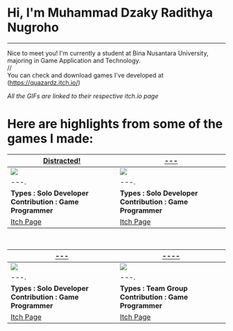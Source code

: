 # Hi, I'm Muhammad Dzaky Radithya Nugroho
---
Nice to meet you! I'm currently a student at Bina Nusantara University, majoring in Game Application and Technology. </br>
// </br>
You can check and download games I've developed at (https://quazardz.itch.io/)

*All the GIFs are linked to their respective itch.io page*

# Here are highlights from some of the games I made:
<table width="100%">
  <thead>
    <tr>
      <th width="50%"><a href="https://quazardz.itch.io/distracted">Distracted!</a></th>
      <th width="50%"><a href="///https://bisniskomodo.itch.io/please-survive">---</a></th>
    </tr>
  </thead>
  <tbody>
    <tr>
      <td><img src="///https://github.com/user-attachments/assets/735f704f-0539-455a-8a75-d8300dac3b22"/>
   </td>
      <td><img src="///https://github.com/user-attachments/assets/06147d37-3902-4eaa-a851-ca548fae0fba"/>
   </td>
    </tr>
    <tr>
      <td valign="text-top">---.</td>
      <td valign="text-top"">---.<div></div></td>
    </tr>
    <tr>
      <td><b>Types : Solo Developer</br>Contribution : Game Programmer</b></td>
      <td><b>Types : Solo Developer</br>Contribution : Game Programmer</b></td>
    </tr>
    <tr>
      <td><a href="https://quazardz.itch.io/distracted">Itch Page</td>
      <td><a href="///https://bisniskomodo.itch.io/please-survive">Itch Page</td>
    </tr>
  </tbody>
</table>

<br>

<table width="100%">
  <thead>
    <tr>
      <th width="50%"><a href="///https://bisniskomodo.itch.io/lightning-boy">---</a></th>
      <th width="50%"><a href="///https://bisniskomodo.itch.io/wee-land">----</a></th>
    </tr>
  </thead>
  <tbody>
    <tr>
      <td><img src="///https://github.com/user-attachments/assets/fb2d68c9-ced2-4645-ae55-993a4fe72207"/>
     </td>
      <td><img src="///https://github.com/user-attachments/assets/d3e103ab-ea0f-43bd-8266-791af05a8f1c"/>
   </td>
    </tr>
    <tr>
      <td valign="text-top">---.</td>
      <td valign="text-top">---.<br></td>
    </tr>
    <tr>
      <td><b>Types : Solo Developer</br>Contribution : Game Programmer</b></td>
      <td><b>Types : Team Group</br>Contribution : Game Programmer</b></td>
    </tr>
    <tr>
      <td><a href="///https://bisniskomodo.itch.io/lightning-boy">Itch Page</td>
      <td><a href="///https://bisniskomodo.itch.io/wee-land">Itch Page</td>
    </tr>
  </tbody>
</table>
